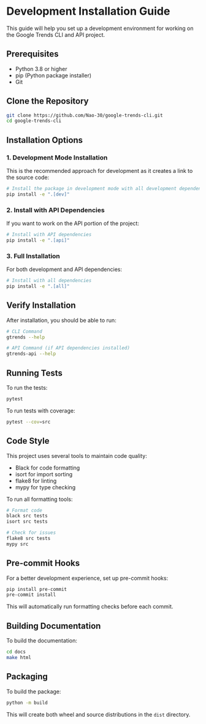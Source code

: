 # Development Installation Guide

This guide will help you set up a development environment for working on the Google Trends CLI and API project.

## Prerequisites

- Python 3.8 or higher
- pip (Python package installer)
- Git

## Clone the Repository

```bash
git clone https://github.com/Nao-30/google-trends-cli.git
cd google-trends-cli
```

## Installation Options

### 1. Development Mode Installation

This is the recommended approach for development as it creates a link to the source code:

```bash
# Install the package in development mode with all development dependencies
pip install -e ".[dev]"
```

### 2. Install with API Dependencies

If you want to work on the API portion of the project:

```bash
# Install with API dependencies
pip install -e ".[api]"
```

### 3. Full Installation

For both development and API dependencies:

```bash
# Install with all dependencies
pip install -e ".[all]"
```

## Verify Installation

After installation, you should be able to run:

```bash
# CLI Command
gtrends --help

# API Command (if API dependencies installed)
gtrends-api --help
```

## Running Tests

To run the tests:

```bash
pytest
```

To run tests with coverage:

```bash
pytest --cov=src
```

## Code Style

This project uses several tools to maintain code quality:

- Black for code formatting
- isort for import sorting
- flake8 for linting
- mypy for type checking

To run all formatting tools:

```bash
# Format code
black src tests
isort src tests

# Check for issues
flake8 src tests
mypy src
```

## Pre-commit Hooks

For a better development experience, set up pre-commit hooks:

```bash
pip install pre-commit
pre-commit install
```

This will automatically run formatting checks before each commit.

## Building Documentation

To build the documentation:

```bash
cd docs
make html
```

## Packaging

To build the package:

```bash
python -m build
```

This will create both wheel and source distributions in the `dist` directory. 